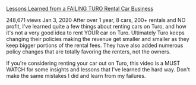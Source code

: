 [Lessons Learned from a FAILING TURO Rental Car Business](https://youtu.be/Xz3Je2x46io)

248,671 views  Jan 3, 2020  After over 1 year, 8 cars, 200+ rentals and NO profit, I've learned quite a few things about renting cars on Turo, and how it's not a very good idea to rent YOUR car on Turo.  Ultimately Turo keeps changing their policies making the revenue get smaller and smaller as they keep bigger portions of the rental fees.  They have also added numerous policy changes that are totally favoring the renters, not the owners.  

If you're considering renting your car out on Turo, this video is a MUST WATCH for some insights and lessons that I've learned the hard way.  Don't make the same mistakes I did and learn from my failures.  
